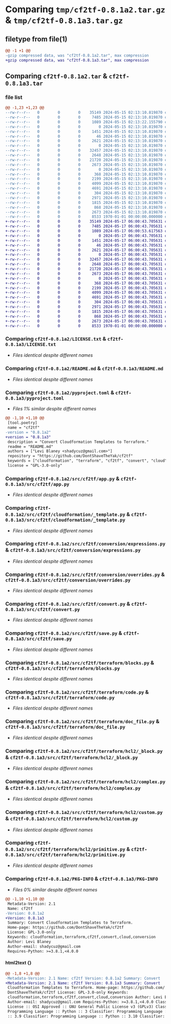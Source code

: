 # Comparing `tmp/cf2tf-0.8.1a2.tar.gz` & `tmp/cf2tf-0.8.1a3.tar.gz`

## filetype from file(1)

```diff
@@ -1 +1 @@
-gzip compressed data, was "cf2tf-0.8.1a2.tar", max compression
+gzip compressed data, was "cf2tf-0.8.1a3.tar", max compression
```

## Comparing `cf2tf-0.8.1a2.tar` & `cf2tf-0.8.1a3.tar`

### file list

```diff
@@ -1,23 +1,23 @@
--rw-r--r--   0        0        0    35149 2024-05-15 02:13:10.819870 cf2tf-0.8.1a2/LICENSE.txt
--rw-r--r--   0        0        0     7485 2024-05-15 02:13:10.819870 cf2tf-0.8.1a2/README.md
--rw-r--r--   0        0        0     1089 2024-05-15 02:13:22.155790 cf2tf-0.8.1a2/pyproject.toml
--rw-r--r--   0        0        0        0 2024-05-15 02:13:10.819870 cf2tf-0.8.1a2/src/cf2tf/__init__.py
--rw-r--r--   0        0        0     1451 2024-05-15 02:13:10.819870 cf2tf-0.8.1a2/src/cf2tf/app.py
--rw-r--r--   0        0        0       46 2024-05-15 02:13:10.819870 cf2tf-0.8.1a2/src/cf2tf/cloudformation/__init__.py
--rw-r--r--   0        0        0     2621 2024-05-15 02:13:10.819870 cf2tf-0.8.1a2/src/cf2tf/cloudformation/_template.py
--rw-r--r--   0        0        0        0 2024-05-15 02:13:10.819870 cf2tf-0.8.1a2/src/cf2tf/conversion/__init__.py
--rw-r--r--   0        0        0    32457 2024-05-15 02:13:10.819870 cf2tf-0.8.1a2/src/cf2tf/conversion/expressions.py
--rw-r--r--   0        0        0     2648 2024-05-15 02:13:10.819870 cf2tf-0.8.1a2/src/cf2tf/conversion/overrides.py
--rw-r--r--   0        0        0    21720 2024-05-15 02:13:10.819870 cf2tf-0.8.1a2/src/cf2tf/convert.py
--rw-r--r--   0        0        0     2673 2024-05-15 02:13:10.819870 cf2tf-0.8.1a2/src/cf2tf/save.py
--rw-r--r--   0        0        0        0 2024-05-15 02:13:10.819870 cf2tf-0.8.1a2/src/cf2tf/terraform/__init__.py
--rw-r--r--   0        0        0      368 2024-05-15 02:13:10.819870 cf2tf-0.8.1a2/src/cf2tf/terraform/_configuration.py
--rw-r--r--   0        0        0     2199 2024-05-15 02:13:10.819870 cf2tf-0.8.1a2/src/cf2tf/terraform/blocks.py
--rw-r--r--   0        0        0     4099 2024-05-15 02:13:10.819870 cf2tf-0.8.1a2/src/cf2tf/terraform/code.py
--rw-r--r--   0        0        0     4691 2024-05-15 02:13:10.819870 cf2tf-0.8.1a2/src/cf2tf/terraform/doc_file.py
--rw-r--r--   0        0        0      304 2024-05-15 02:13:10.819870 cf2tf-0.8.1a2/src/cf2tf/terraform/hcl2/__init__.py
--rw-r--r--   0        0        0     2971 2024-05-15 02:13:10.819870 cf2tf-0.8.1a2/src/cf2tf/terraform/hcl2/_block.py
--rw-r--r--   0        0        0     1815 2024-05-15 02:13:10.819870 cf2tf-0.8.1a2/src/cf2tf/terraform/hcl2/complex.py
--rw-r--r--   0        0        0      868 2024-05-15 02:13:10.819870 cf2tf-0.8.1a2/src/cf2tf/terraform/hcl2/custom.py
--rw-r--r--   0        0        0     2673 2024-05-15 02:13:10.819870 cf2tf-0.8.1a2/src/cf2tf/terraform/hcl2/primitive.py
--rw-r--r--   0        0        0     8533 1970-01-01 00:00:00.000000 cf2tf-0.8.1a2/PKG-INFO
+-rw-r--r--   0        0        0    35149 2024-05-17 06:00:43.705631 cf2tf-0.8.1a3/LICENSE.txt
+-rw-r--r--   0        0        0     7485 2024-05-17 06:00:43.705631 cf2tf-0.8.1a3/README.md
+-rw-r--r--   0        0        0     1089 2024-05-17 06:00:53.617563 cf2tf-0.8.1a3/pyproject.toml
+-rw-r--r--   0        0        0        0 2024-05-17 06:00:43.705631 cf2tf-0.8.1a3/src/cf2tf/__init__.py
+-rw-r--r--   0        0        0     1451 2024-05-17 06:00:43.705631 cf2tf-0.8.1a3/src/cf2tf/app.py
+-rw-r--r--   0        0        0       46 2024-05-17 06:00:43.705631 cf2tf-0.8.1a3/src/cf2tf/cloudformation/__init__.py
+-rw-r--r--   0        0        0     2621 2024-05-17 06:00:43.705631 cf2tf-0.8.1a3/src/cf2tf/cloudformation/_template.py
+-rw-r--r--   0        0        0        0 2024-05-17 06:00:43.705631 cf2tf-0.8.1a3/src/cf2tf/conversion/__init__.py
+-rw-r--r--   0        0        0    32457 2024-05-17 06:00:43.705631 cf2tf-0.8.1a3/src/cf2tf/conversion/expressions.py
+-rw-r--r--   0        0        0     2648 2024-05-17 06:00:43.705631 cf2tf-0.8.1a3/src/cf2tf/conversion/overrides.py
+-rw-r--r--   0        0        0    21720 2024-05-17 06:00:43.705631 cf2tf-0.8.1a3/src/cf2tf/convert.py
+-rw-r--r--   0        0        0     2673 2024-05-17 06:00:43.705631 cf2tf-0.8.1a3/src/cf2tf/save.py
+-rw-r--r--   0        0        0        0 2024-05-17 06:00:43.705631 cf2tf-0.8.1a3/src/cf2tf/terraform/__init__.py
+-rw-r--r--   0        0        0      368 2024-05-17 06:00:43.705631 cf2tf-0.8.1a3/src/cf2tf/terraform/_configuration.py
+-rw-r--r--   0        0        0     2199 2024-05-17 06:00:43.705631 cf2tf-0.8.1a3/src/cf2tf/terraform/blocks.py
+-rw-r--r--   0        0        0     4099 2024-05-17 06:00:43.705631 cf2tf-0.8.1a3/src/cf2tf/terraform/code.py
+-rw-r--r--   0        0        0     4691 2024-05-17 06:00:43.705631 cf2tf-0.8.1a3/src/cf2tf/terraform/doc_file.py
+-rw-r--r--   0        0        0      304 2024-05-17 06:00:43.705631 cf2tf-0.8.1a3/src/cf2tf/terraform/hcl2/__init__.py
+-rw-r--r--   0        0        0     2971 2024-05-17 06:00:43.705631 cf2tf-0.8.1a3/src/cf2tf/terraform/hcl2/_block.py
+-rw-r--r--   0        0        0     1815 2024-05-17 06:00:43.705631 cf2tf-0.8.1a3/src/cf2tf/terraform/hcl2/complex.py
+-rw-r--r--   0        0        0      868 2024-05-17 06:00:43.705631 cf2tf-0.8.1a3/src/cf2tf/terraform/hcl2/custom.py
+-rw-r--r--   0        0        0     2673 2024-05-17 06:00:43.705631 cf2tf-0.8.1a3/src/cf2tf/terraform/hcl2/primitive.py
+-rw-r--r--   0        0        0     8533 1970-01-01 00:00:00.000000 cf2tf-0.8.1a3/PKG-INFO
```

### Comparing `cf2tf-0.8.1a2/LICENSE.txt` & `cf2tf-0.8.1a3/LICENSE.txt`

 * *Files identical despite different names*

### Comparing `cf2tf-0.8.1a2/README.md` & `cf2tf-0.8.1a3/README.md`

 * *Files identical despite different names*

### Comparing `cf2tf-0.8.1a2/pyproject.toml` & `cf2tf-0.8.1a3/pyproject.toml`

 * *Files 1% similar despite different names*

```diff
@@ -1,10 +1,10 @@
 [tool.poetry]
 name = "cf2tf"
-version = "0.8.1a2"
+version = "0.8.1a3"
 description = "Convert Cloudformation Templates to Terraform."
 readme = "README.md"
 authors = ["Levi Blaney <shadycuz@gmail.com>"]
 repository = "https://github.com/DontShaveTheYak/cf2tf"
 keywords = ["cloudformation", "terraform", "cf2tf", "convert", "cloud", "conversion"]
 license = "GPL-3.0-only"
```

### Comparing `cf2tf-0.8.1a2/src/cf2tf/app.py` & `cf2tf-0.8.1a3/src/cf2tf/app.py`

 * *Files identical despite different names*

### Comparing `cf2tf-0.8.1a2/src/cf2tf/cloudformation/_template.py` & `cf2tf-0.8.1a3/src/cf2tf/cloudformation/_template.py`

 * *Files identical despite different names*

### Comparing `cf2tf-0.8.1a2/src/cf2tf/conversion/expressions.py` & `cf2tf-0.8.1a3/src/cf2tf/conversion/expressions.py`

 * *Files identical despite different names*

### Comparing `cf2tf-0.8.1a2/src/cf2tf/conversion/overrides.py` & `cf2tf-0.8.1a3/src/cf2tf/conversion/overrides.py`

 * *Files identical despite different names*

### Comparing `cf2tf-0.8.1a2/src/cf2tf/convert.py` & `cf2tf-0.8.1a3/src/cf2tf/convert.py`

 * *Files identical despite different names*

### Comparing `cf2tf-0.8.1a2/src/cf2tf/save.py` & `cf2tf-0.8.1a3/src/cf2tf/save.py`

 * *Files identical despite different names*

### Comparing `cf2tf-0.8.1a2/src/cf2tf/terraform/blocks.py` & `cf2tf-0.8.1a3/src/cf2tf/terraform/blocks.py`

 * *Files identical despite different names*

### Comparing `cf2tf-0.8.1a2/src/cf2tf/terraform/code.py` & `cf2tf-0.8.1a3/src/cf2tf/terraform/code.py`

 * *Files identical despite different names*

### Comparing `cf2tf-0.8.1a2/src/cf2tf/terraform/doc_file.py` & `cf2tf-0.8.1a3/src/cf2tf/terraform/doc_file.py`

 * *Files identical despite different names*

### Comparing `cf2tf-0.8.1a2/src/cf2tf/terraform/hcl2/_block.py` & `cf2tf-0.8.1a3/src/cf2tf/terraform/hcl2/_block.py`

 * *Files identical despite different names*

### Comparing `cf2tf-0.8.1a2/src/cf2tf/terraform/hcl2/complex.py` & `cf2tf-0.8.1a3/src/cf2tf/terraform/hcl2/complex.py`

 * *Files identical despite different names*

### Comparing `cf2tf-0.8.1a2/src/cf2tf/terraform/hcl2/custom.py` & `cf2tf-0.8.1a3/src/cf2tf/terraform/hcl2/custom.py`

 * *Files identical despite different names*

### Comparing `cf2tf-0.8.1a2/src/cf2tf/terraform/hcl2/primitive.py` & `cf2tf-0.8.1a3/src/cf2tf/terraform/hcl2/primitive.py`

 * *Files identical despite different names*

### Comparing `cf2tf-0.8.1a2/PKG-INFO` & `cf2tf-0.8.1a3/PKG-INFO`

 * *Files 0% similar despite different names*

```diff
@@ -1,10 +1,10 @@
 Metadata-Version: 2.1
 Name: cf2tf
-Version: 0.8.1a2
+Version: 0.8.1a3
 Summary: Convert Cloudformation Templates to Terraform.
 Home-page: https://github.com/DontShaveTheYak/cf2tf
 License: GPL-3.0-only
 Keywords: cloudformation,terraform,cf2tf,convert,cloud,conversion
 Author: Levi Blaney
 Author-email: shadycuz@gmail.com
 Requires-Python: >=3.8.1,<4.0.0
```

#### html2text {}

```diff
@@ -1,8 +1,8 @@
-Metadata-Version: 2.1 Name: cf2tf Version: 0.8.1a2 Summary: Convert
+Metadata-Version: 2.1 Name: cf2tf Version: 0.8.1a3 Summary: Convert
 Cloudformation Templates to Terraform. Home-page: https://github.com/
 DontShaveTheYak/cf2tf License: GPL-3.0-only Keywords:
 cloudformation,terraform,cf2tf,convert,cloud,conversion Author: Levi Blaney
 Author-email: shadycuz@gmail.com Requires-Python: >=3.8.1,<4.0.0 Classifier:
 License :: OSI Approved :: GNU General Public License v3 (GPLv3) Classifier:
 Programming Language :: Python :: 3 Classifier: Programming Language :: Python
 :: 3.9 Classifier: Programming Language :: Python :: 3.10 Classifier:
```

